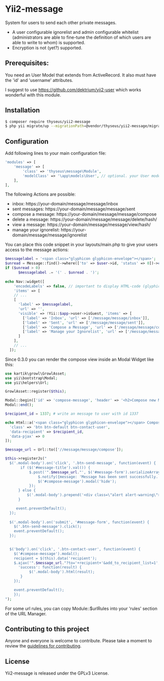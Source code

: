 # Yii2-message

System for users to send each other private messages.
- A user configurable ignorelist and admin configurable whitelist (administrators are able to fine-tune 
the definition of which users are able to write to whom) is supported.
- Encryption is not (yet?) supported.

## Prerequisites:

You need an User Model that extends from ActiveRecord.
It also must have the 'id' and 'username' attributes.

I suggest to use https://github.com/dektrium/yii2-user which
works wonderful with this module.

## Installation

```bash
$ composer require thyseus/yii2-message
$ php yii migrate/up --migrationPath=@vendor/thyseus/yii2-message/migrations
```

## Configuration

Add following lines to your main configuration file:

```php
'modules' => [
    'message' => [
        'class' => 'thyseus\message\Module',
        'modelClass' => '\app\models\User', // optional. your User model. Needs to be ActiveRecord.
    ],
],
```

The following Actions are possible:

* inbox: https://your-domain/message/message/inbox
* sent messages: https://your-domain/message/message/sent
* compose a message: https://your-domain/message/message/compose
* delete a message: https://your-domain/message/message/delete/hash/<hash>
* view a message: https://your-domain/message/message/view/hash/<hash>
* manage your ignorelist: https://your-domain/message/message/ignorelist

You can place this code snippet in your layouts/main.php to give your users access
to the message actions:

```php
$messagelabel = '<span class="glyphicon glyphicon-envelope"></span>';
$unread = Message::find()->where(['to' => $user->id, 'status' => 0])->count();
if ($unread > 0)
      $messagelabel .= '(' . $unread . ')';
      
echo Nav::widget([
    'encodeLabels' => false, // important to display HTML-code (glyphicons)
    'items' => [
    // ...
    [
      'label' => $messagelabel,
      'url' => '',
      'visible' => !Yii::$app->user->isGuest, 'items' => [
        ['label' => 'Inbox', 'url' => ['/message/message/inbox']],
        ['label' => 'Sent', 'url' => ['/message/message/sent']],
        ['label' => 'Compose a Message', 'url' => ['/message/message/compose']],
        ['label' => 'Manage your Ignorelist', 'url' => ['/message/message/ignorelist']],
      ]
    ],
    // ...
  ]);
```

Since 0.3.0 you can render the compose view inside an Modal Widget like this:

```php
use kartik\growl\GrowlAsset;
use yii\bootstrap\Modal;
use yii\helpers\Url;

GrowlAsset::register($this);

Modal::begin(['id' => 'compose-message', 'header' => '<h2>Compose new Message</h2>']);
Modal::end();

$recipient_id = 1337; # write an message to user with id 1337

echo Html::a('<span class="glyphicon glyphicon-envelope"></span> Compose Message', '', [
  'class' => 'btn btn-default btn-contact-user',
  'data-recipient' => $recipient_id,
  'data-pjax' => 0
]);

$message_url = Url::to(['//message/message/compose']);

$this->registerJs("
  $('.modal-body').on('click', '.btn-send-message', function(event) {
       if ($('#message-title').val()) {
           $.post('".$message_url."', $('#message-form').serializeArray(), function() {
               $.notify({message: 'Message has been sent successfully.'}, {type: 'success'});
               $('#compose-message').modal('hide');
           });
      } else {
          $('.modal-body').prepend('<div class=\"alert alert-warning\">Please enter a title at least.</div>');
      }

     event.preventDefault();
  });
  
  $('.modal-body').on('submit', '#message-form', function(event) {
    $('.btn-send-message').click(); 
    event.preventDefault();
  });
   

  $('body').on('click', '.btn-contact-user', function(event) {
    $('#compose-message').modal();
    recipient = $(this).data('recipient');
    $.ajax('".$message_url."?to='+recipient+'&add_to_recipient_list=1', {
      'success': function(result) {
           $('.modal-body').html(result);
       }
    });

    event.preventDefault();
    });
");
```

For some url rules, you can copy Module::$urlRules into your 'rules' section of
the URL Manager.

## Contributing to this project

Anyone and everyone is welcome to contribute. Please take a moment to
review the [guidelines for contributing](.github/CONTRIBUTING.md).

## License

Yii2-message is released under the GPLv3 License.
